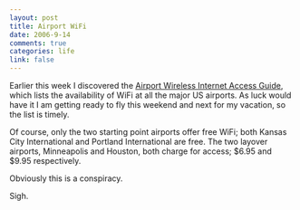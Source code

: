 ```yaml
--- 
layout: post
title: Airport WiFi
date: 2006-9-14
comments: true
categories: life
link: false
---
```

Earlier this week I discovered the <a href="http://www.travelpost.com/airport-wireless-internet.aspx" title="Airport Wireless Internet Access Guide">Airport Wireless Internet Access Guide</a>, which lists the availability of WiFi at all the major US airports. As luck would have it I am getting ready to fly this weekend and next for my vacation, so the list is timely.

Of course, only the two starting point airports offer free WiFi; both Kansas City International and Portland International are free. The two layover airports, Minneapolis and Houston, both charge for access; $6.95 and $9.95 respectively.

Obviously this is a conspiracy.

Sigh.
